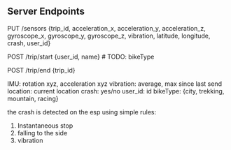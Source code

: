 ## Server Endpoints

PUT /sensors
{trip_id, acceleration_x, acceleration_y, acceleration_z, gyroscope_x, gyroscope_y, gyroscope_z, vibration, latitude, longitude, crash, user_id}

POST /trip/start
{user_id, name} # TODO: bikeType

POST /trip/end
{trip_id}

IMU: rotation xyz, acceleration xyz
vibration: average, max since last send
location: current location
crash: yes/no
user_id: id
bikeType: {city, trekking, mountain, racing}

the crash is detected on the esp using simple rules:
1. Instantaneous stop
2. falling to the side
3. vibration
